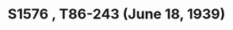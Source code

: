 ---
layout: manifest
title: S1576 , T86-243 (June 18, 1939)
manifest_name: s1576-t86-243-june-18-1939-
---
